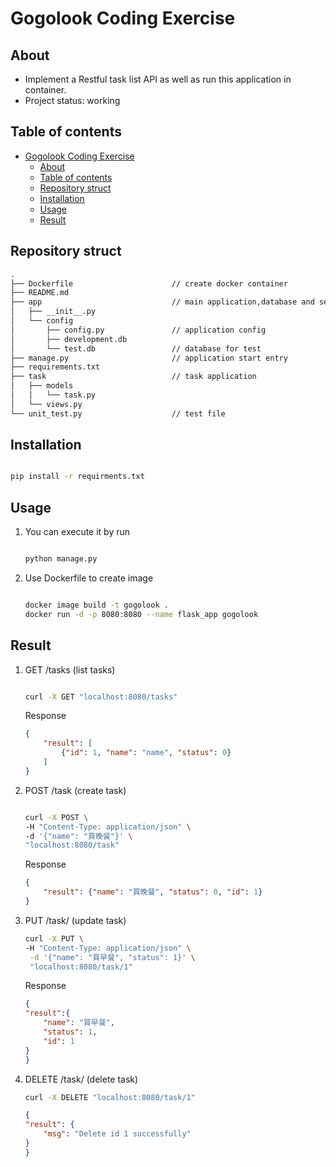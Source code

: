# Gogolook Coding Exercise

## About

* Implement a Restful task list API as well as run this application in container.
* Project status: working
## Table of contents
- [Gogolook Coding Exercise](#gogolook-coding-exercise)
  - [About](#about)
  - [Table of contents](#table-of-contents)
  - [Repository struct](#repository-struct)
  - [Installation](#installation)
  - [Usage](#usage)
  - [Result](#result)

## Repository struct
```bash
.
├── Dockerfile                      // create docker container
├── README.md
├── app                             // main application,database and setting
│   ├── __init__.py
│   └── config
│       ├── config.py               // application config
│       ├── development.db
│       └── test.db                 // database for test
├── manage.py                       // application start entry       
├── requirements.txt
├── task                            // task application
│   ├── models
│   │   └── task.py
│   └── views.py
└── unit_test.py                    // test file
```
## Installation

```bash

pip install -r requirments.txt

```

## Usage

1. You can execute it by run 

    ```bash

    python manage.py

    ```

2. Use Dockerfile to create image


    ```bash

    docker image build -t gogolook .
    docker run -d -p 8080:8080 --name flask_app gogolook

    ```

## Result

1.  GET /tasks (list tasks)

    ```bash

    curl -X GET "localhost:8080/tasks"

    ```
    Response
    ```json
    {
        "result": [
            {"id": 1, "name": "name", "status": 0}
        ]
    }
    ```

2.  POST /task  (create task)

    ```bash

    curl -X POST \
    -H "Content-Type: application/json" \
    -d '{"name": "買晚餐"}' \
    "localhost:8080/task"

    ```
    Response
    ```json
    {
        "result": {"name": "買晚餐", "status": 0, "id": 1}
    }
    ```

3. PUT /task/<id> (update task)

    ```bash
    curl -X PUT \
    -H "Content-Type: application/json" \
     -d '{"name": "買早餐", "status": 1}' \
     "localhost:8080/task/1"
    ```
    Response
    ```json
    {
    "result":{
        "name": "買早餐",
        "status": 1,
        "id": 1
    }
    }
    ```

4. DELETE /task/<id> (delete task)

    ```bash
    curl -X DELETE "localhost:8080/task/1" 
    ```

    ```json
    {
    "result": {
        "msg": "Delete id 1 successfully"
    }
    }
    ```